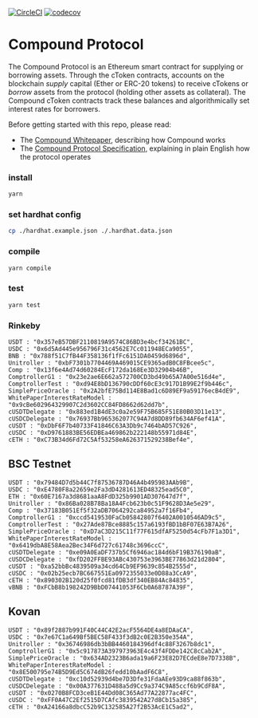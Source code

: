 [![CircleCI](https://circleci.com/gh/compound-finance/compound-protocol.svg?style=svg&circle-token=5ed19932325c559a06f71f87d69012aedd2cf3fb)](https://circleci.com/gh/compound-finance/compound-protocol) [![codecov](https://codecov.io/gh/compound-finance/compound-protocol/branch/master/graph/badge.svg?token=q4UvsvVzOX)](https://codecov.io/gh/compound-finance/compound-protocol)

Compound Protocol
=================

The Compound Protocol is an Ethereum smart contract for supplying or borrowing assets. Through the cToken contracts, accounts on the blockchain *supply* capital (Ether or ERC-20 tokens) to receive cTokens or *borrow* assets from the protocol (holding other assets as collateral). The Compound cToken contracts track these balances and algorithmically set interest rates for borrowers.

Before getting started with this repo, please read:

* The [Compound Whitepaper](https://compound.finance/documents/Compound.Whitepaper.pdf), describing how Compound works
* The [Compound Protocol Specification](https://github.com/compound-finance/compound-protocol/tree/master/docs/CompoundProtocol.pdf), explaining in plain English how the protocol operates

### install 

```sh
yarn 
```

### set hardhat config

```sh
cp ./hardhat.example.json ./.hardhat.data.json
```

### compile

```sh
yarn compile
```

### test
```sh
yarn test
```


### Rinkeby
```
USDT : "0x357eB57DBF2110819A9574C86BD3e4bcf34261BC",
USDC : "0x6d5Ad445e956796F31c4562E7Cc011948ECa9055",
BNB : "0x788f51C7fB44F358136f1fFc6151DA0459d6896d",
Unitroller : "0xbF7301b7704469A469015CE9365adB0C8FBcee5c",
Comp : "0x13f6e4Ad74d60284EcF172da168Ee3D32904b46B",
ComptrollerG1 : "0x23e2ae6E662a572700CD3bd49b65A7A00e516d4e",
ComptrollerTest : "0xd94E8bD136790cDDf60cE3c917D1B99E2f9b446c",
SimplePriceOracle : "0x2A2bfE75Bd114E8Bad1c6D89EF9a59176ecB4dE9",
WhitePaperInterestRateModel : "0x9cBe602964329907C2d3602CC84FD8662d62dd7b",
cUSDTDelegate : "0x883ed1B4dE3c0a2e59F75B685F51E80B03D11e13",
cUSDCDelegate : "0x76937Bb965362077C94A7d8DD89fb634AF6ef41A",
cUSDT : "0xDbF6F7b40733F41846C63A3Db9c7464bAD57C926",
cUSDC : "0xD9761883BE56EDBEa469862b222148b55971d84E",
cETH : "0xC73B34d6Fd72C5Af53258eA626371529238Bef4e",
```

## BSC Testnet
```
USDT : "0x79484D7d5b44C7f87536787D46A4b495983AAb9B",
USDC : "0xE4780F8a22659e2Fa3dD4281613ED48325ead5C0",
ETH : "0x60E7167a3d8681aaA8FdD325b9901AD307647d7f",
Unitroller : "0x86Ba028B78Ba18A4Fcb623b0c51F9628D3Ae5e29",
Comp : "0x37183B051Ef5f32aDB7064292ca84952a7f16Fb4",
ComptrollerG1 : "0xccd5419530FaCb05842807f6402A0010546AD9c5",
ComptrollerTest : "0x27Ade87Bce8885c157a6193fBD1bBF07E63B7A26",
SimplePriceOracle : "0xD7aC3D215C11f77F615dfAF5250d54cFb7F1a3D1",
WhitePaperInterestRateModel : "0x6419dbA8E58Aea2Bec34F6d727c61748c3696ccC",
cUSDTDelegate : "0xe09A0EaDF737b5Cf6946ac184d6bF19B376190aB",
cUSDCDelegate : "0xfD202FFBE93ABc430753e3963BE77863d21d2804",
cUSDT : "0xa52bbBc4839509a34cd64Cb9EF9639c854B2555d",
cUSDC : "0x02b25ecb7BC667551Ea0972355033e0D88a3CcA9",
cETH : "0x890302B120d25f0fcd81fDB3df340EB84Ac84835",
vBNB : "0xFCbB8b198242D9BbD07441053F6Cb0A68787A39F",
```

## Kovan
```
USDT : "0x89f2887b991F40C44C42E2acF5564DE4a8EDAaCA",
USDC : "0x7e67C1a649Bf5BEC58F433f3dB2c0E2B350e354A",
Unitroller : "0x36746986db3bBB4460184396df4c88F3267b8dc1",
ComptrollerG1 : "0x5c917873A397973963E4c43f4FDDe142C8cCab2A",
SimplePriceOracle : "0x634AD2323B6ada19a6F23E82D7ECdeE8e7D7338B",
WhitePaperInterestRateModel : "0x8E500795e74B5D9Ed5C674dB26fedd10bAadF6C8",
cUSDTDelegate : "0xc10d52939d4be7D3Dfe31FdaAEe93D9ca88f863b",
cUSDCDelegate : "0x00A377631D488a5d9Cc9a374C9A85ccf6b9CdF8A",
cUSDT : "0x0270B8FCD3ceB1E44Dd08C365Ad77A22877ac4FC",
cUSDC : "0xFF0A47C2Ef2515D7CAfc3839542A27d8Cb15a385",
cETH : "0xA24166a8dbcC52b9C132585A27f2B53AcE1C5ad2",
```